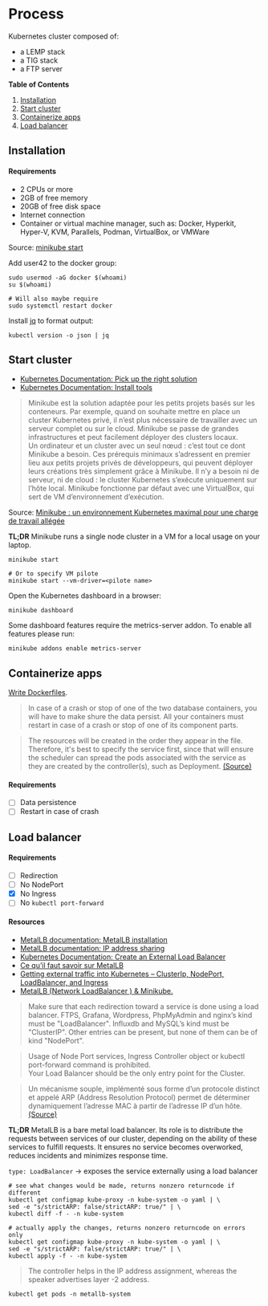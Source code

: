 # Process

Kubernetes cluster composed of:
- a LEMP stack
- a TIG stack
- a FTP server

**Table of Contents**

1. [Installation](#installation)
2. [Start cluster](#start-cluster)
3. [Containerize apps](#containerize-apps)
4. [Load balancer](#load-balancer)

## Installation

#### Requirements

- 2 CPUs or more
- 2GB of free memory
- 20GB of free disk space
- Internet connection
- Container or virtual machine manager, such as: Docker, Hyperkit, Hyper-V, KVM, Parallels, Podman, VirtualBox, or VMWare

Source: [minikube start](https://minikube.sigs.k8s.io/docs/start/)

Add user42 to the docker group:

```console
sudo usermod -aG docker $(whoami)
su $(whoami)

# Will also maybe require
sudo systemctl restart docker
```

Install [jq](https://stedolan.github.io/jq/) to format output:

```console
kubectl version -o json | jq
```

## Start cluster

- [Kubernetes Documentation: Pick up the right solution](https://kubernetes.io/fr/docs/setup/pick-right-solution/)
- [Kubernetes Documentation: Install tools](https://kubernetes.io/docs/tasks/tools/)

> Minikube est la solution adaptée pour les petits projets basés sur les conteneurs. Par exemple, quand on souhaite mettre en place un cluster Kubernetes privé, il n’est plus nécessaire de travailler avec un serveur complet ou sur le cloud. Minikube se passe de grandes infrastructures et peut facilement déployer des clusters locaux.  
Un ordinateur et un cluster avec un seul nœud : c’est tout ce dont Minikube a besoin. Ces prérequis minimaux s’adressent en premier lieu aux petits projets privés de développeurs, qui peuvent déployer leurs créations très simplement grâce à Minikube. Il n’y a besoin ni de serveur, ni de cloud : le cluster Kubernetes s’exécute uniquement sur l’hôte local. Minikube fonctionne par défaut avec une VirtualBox, qui sert de VM d’environnement d’exécution.

Source: [Minikube : un environnement Kubernetes maximal pour une charge de travail allégée](https://www.ionos.fr/digitalguide/serveur/outils/minikube-de-kubernetes/)

**TL;DR** Minikube runs a single node cluster in a VM for a local usage on your laptop.

```console
minikube start

# Or to specify VM pilote
minikube start --vm-driver=<pilote name>
```

Open the Kubernetes dashboard in a browser:

```console
minikube dashboard
```

Some dashboard features require the metrics-server addon. To enable all features please run:

```console
minikube addons enable metrics-server
```

## Containerize apps

[Write Dockerfiles](containers.md).

> In case of a crash or stop of one of the two database containers, you will have to make shure the data persist.  All your containers must restart in case of a crash or stop of one of its component parts.

> The resources will be created in the order they appear in the file. Therefore, it's best to specify the service first, since that will ensure the scheduler can spread the pods associated with the service as they are created by the controller(s), such as Deployment.  [(Source)](https://kubernetes.io/docs/concepts/cluster-administration/manage-deployment/)

#### Requirements

- [ ] Data persistence
- [ ] Restart in case of crash

## Load balancer

#### Requirements

- [ ] Redirection
- [ ] No NodePort
- [X] No Ingress
- [ ] No `kubectl port-forward`

#### Resources

- [MetalLB documentation: MetalLB installation](https://metallb.universe.tf/installation/)
- [MetalLB documentation: IP address sharing](https://metallb.universe.tf/usage/#ip-address-sharing)
- [Kubernetes Documentation: Create an External Load Balancer](https://kubernetes.io/docs/tasks/access-application-cluster/create-external-load-balancer/)
- [Ce qu’il faut savoir sur MetalLB](https://www.objectif-libre.com/fr/blog/2019/06/11/metallb/)
- [Getting external traffic into Kubernetes – ClusterIp, NodePort, LoadBalancer, and Ingress](https://www.ovh.com/blog/getting-external-traffic-into-kubernetes-clusterip-nodeport-loadbalancer-and-ingress/)
- [MetalLB (Network LoadBalancer ) & Minikube.](https://medium.com/@shoaib_masood/metallb-network-loadbalancer-minikube-335d846dfdbe)

> Make sure that each redirection toward a service is done using a load balancer. FTPS, Grafana, Wordpress, PhpMyAdmin and nginx’s kind must be "LoadBalancer". Influxdb and MySQL’s kind must be "ClusterIP". Other entries can be present, but none of them can be of kind "NodePort".

> Usage of Node Port services, Ingress Controller object or kubectl port-forward command is prohibited.  
Your Load Balancer should be the only entry point for the Cluster.

> Un  mécanisme  souple,  implémenté  sous  forme  d’un  protocole  distinct  et  appelé  ARP  (Address Resolution Protocol) permet de déterminer dynamiquement l’adresse MAC à partir de l’adresse IP d’un hôte.  [(Source)](http://www.gipsa-lab.grenoble-inp.fr/~christian.bulfone/MIASHS-L3/PDF/2-Le_protocole_IP.pdf)

**TL;DR** MetalLB is a bare metal load balancer. Its role is to distribute the requests between services of our cluster, depending on the ability of these services to fulfill requests. It ensures no service becomes overworked, reduces incidents and minimizes response time.

`type: LoadBalancer` -> exposes the service externally using a load balancer

```
# see what changes would be made, returns nonzero returncode if different
kubectl get configmap kube-proxy -n kube-system -o yaml | \
sed -e "s/strictARP: false/strictARP: true/" | \
kubectl diff -f - -n kube-system

# actually apply the changes, returns nonzero returncode on errors only
kubectl get configmap kube-proxy -n kube-system -o yaml | \
sed -e "s/strictARP: false/strictARP: true/" | \
kubectl apply -f - -n kube-system
```

> The controller helps in the IP address assignment, whereas the speaker advertises layer -2 address.

```console
kubectl get pods -n metallb-system
```
